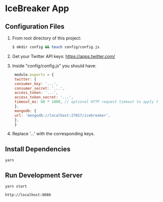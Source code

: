 # IceBreaker App

## Configuration Files
1. From root directory of this project:

	```sh
    $ mkdir config && touch config/config.js
    ```
    
2. Get your Twitter API keys: https://apps.twitter.com/
3. Inside "config/config.js" you should have:

   ```javascript
    module.exports = {
    twitter: {
    consumer_key: '...',
    consumer_secret: '...',
    access_token: '...',
    access_token_secret: '...',
    timeout_ms: 60 * 1000, // optional HTTP request timeout to apply to all requests.
    },
    mongodb: {
    url: 'mongodb://localhost:27017/icebreaker',
    },
    }
	```
    
4. Replace '...' with the corresponding keys.

## Install Dependencies

`yarn`

## Run Development Server

`yarn start`

`http://localhost:8080`


